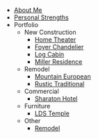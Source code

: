 - [About Me](/#about-me)
- [Personal Strengths](./strengths.md)
- Portfolio
  - New Construction
    - [Home Theater](./portfolio/new-construction/home-theater.md)
    - [Foyer Chandelier](./portfolio/new-construction/foyer-chandelier.md)
    - [Log Cabin](./portfolio/new-construction/log-cabin.md)
    - [Miller Residence](./portfolio/new-construction/miller-residence.md)
  - Remodel
    - [Mountain European](./portfolio/remodel/mountain-european.md)
    - [Rustic Traditional](./portfolio/remodel/rustic-traditional.md)
  - Commercial
    - [Sharaton Hotel](./portfolio/commercial/sheraton.md)
  - Furniture
    - [LDS Temple](./portfolio/lds-temple.md)
  - Other
    - [Remodel](./portfolio/remodel.md)
